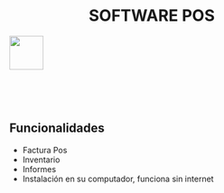 <p align="center">


<h1 align="center">SOFTWARE POS</h1>
<img src="https://media.giphy.com/media/LnQjpWaON8nhr21vNW/giphy.gif" width="60"> 

<a href="https://sm-software-colombia.github.io/sm/img/logoPOS2.png" id="logo"></a>
<br/>

<p align="center">

</a>
</p>
<br/>


## Funcionalidades
- Factura Pos
- Inventario
- Informes
- Instalación en su computador, funciona sin internet


